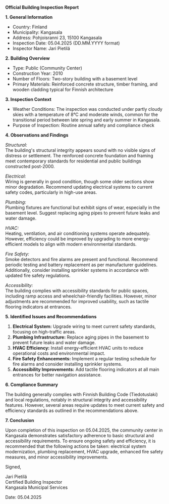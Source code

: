 **Official Building Inspection Report**

**1. General Information**

- Country: Finland
- Municipality: Kangasala
- Address: Pohjoisranni 23, 15100 Kangasala
- Inspection Date: 05.04.2025 (DD.MM.YYYY format)
- Inspector Name: Jari Pietilä

**2. Building Overview**

- Type: Public (Community Center)
- Construction Year: 2010
- Number of Floors: Two-story building with a basement level
- Primary Materials: Reinforced concrete structure, timber framing, and wooden cladding typical for Finnish architecture

**3. Inspection Context**

- Weather Conditions: The inspection was conducted under partly cloudy skies with a temperature of 8°C and moderate winds, common for the transitional period between late spring and early summer in Kangasala.
- Purpose of Inspection: Routine annual safety and compliance check

**4. Observations and Findings**

*Structural:*  
The building's structural integrity appears sound with no visible signs of distress or settlement. The reinforced concrete foundation and framing meet contemporary standards for residential and public buildings constructed post-2000.

*Electrical:*  
Wiring is generally in good condition, though some older sections show minor degradation. Recommend updating electrical systems to current safety codes, particularly in high-use areas.

*Plumbing:*  
Plumbing fixtures are functional but exhibit signs of wear, especially in the basement level. Suggest replacing aging pipes to prevent future leaks and water damage.

*HVAC:*  
Heating, ventilation, and air conditioning systems operate adequately. However, efficiency could be improved by upgrading to more energy-efficient models to align with modern environmental standards.

*Fire Safety:*  
Smoke detectors and fire alarms are present and functional. Recommend periodic testing and battery replacement as per manufacturer guidelines. Additionally, consider installing sprinkler systems in accordance with updated fire safety regulations.

*Accessibility:*  
The building complies with accessibility standards for public spaces, including ramp access and wheelchair-friendly facilities. However, minor adjustments are recommended for improved usability, such as tactile flooring indicators at entrances.

**5. Identified Issues and Recommendations**

1. **Electrical System:** Upgrade wiring to meet current safety standards, focusing on high-traffic areas.
2. **Plumbing Infrastructure:** Replace aging pipes in the basement to prevent future leaks and water damage.
3. **HVAC Efficiency:** Install energy-efficient HVAC units to reduce operational costs and environmental impact.
4. **Fire Safety Enhancements:** Implement a regular testing schedule for fire alarms and consider installing sprinkler systems.
5. **Accessibility Improvements:** Add tactile flooring indicators at all main entrances for better navigation assistance.

**6. Compliance Summary**

The building generally complies with Finnish Building Code (Tiedotuslaki) and local regulations, notably in structural integrity and accessibility features. However, several areas require updates to meet current safety and efficiency standards as outlined in the recommendations above.

**7. Conclusion**

Upon completion of this inspection on 05.04.2025, the community center in Kangasala demonstrates satisfactory adherence to basic structural and accessibility requirements. To ensure ongoing safety and efficiency, it is recommended that the following actions be taken: electrical system modernization, plumbing replacement, HVAC upgrade, enhanced fire safety measures, and minor accessibility improvements.

Signed,

Jari Pietilä  
Certified Building Inspector  
Kangasala Municipal Services  

Date: 05.04.2025